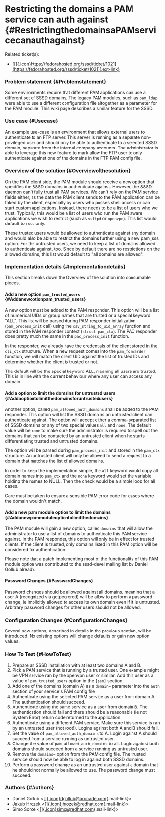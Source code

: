 Restricting the domains a PAM service can auth against {#RestrictingthedomainsaPAMservicecanauthagainst}
======================================================

Related ticket(s):

-   [[​]{.icon}https://fedorahosted.org/sssd/ticket/1021](https://fedorahosted.org/sssd/ticket/1021){.ext-link}

### Problem statement {#Problemstatement}

Some environments require that different PAM applications can use a
different set of SSSD domains. The legacy PAM modules, such as
`pam_ldap` were able to use a different configuration file altogether as
a parameter for the PAM module. This wiki page describes a similar
feature for the SSSD.

### Use case {#Usecase}

An example use-case is an environment that allows external users to
authenticate to an FTP server. This server is running as a separate
non-privileged user and should only be able to authenticate to a
selected SSSD domain, separate from the internal company accounts. The
administrator is able to leverage this new feature to mark allow the FTP
user to only authenticate against one of the domains in the FTP PAM
config file.

### Overview of the solution {#Overviewofthesolution}

On the PAM client side, the PAM module should receive a new option that
specifies the SSSD domains to authenticate against. However, the SSSD
daemon can't fully trust all PAM services. We can't rely on the PAM
service fields either, as the data the PAM client sends to the PAM
application can be faked by the client, especially by users who posses
shell access or can start custom applications. Instead, there needs to
be a list of users who we trust. Typically, this would be a list of
users who run the PAM aware applications we wish to restrict (such as
`vsftpd` or `openvpn`). This list would default to `root` only.

These trusted users would be allowed to authenticate against any domain
and would also be able to restrict the domains further using a new
pam\_sss option. For the untrusted users, we need to keep a list of
domains allowed to authenticate against, too. Since by default there are
no restrictions on the allowed domains, this list would default to "all
domains are allowed".

### Implementation details {#Implementationdetails}

This section breaks down the Overview of the solution into consumable
pieces.

#### Add a new option `pam_trusted_users` {#Addanewoptionpam_trusted_users}

A new option must be added to the PAM responder. This option will be a
list of numerical UIDs or group names that are trusted or a special
keyword "ALL". This list will be parsed during PAM responder
initialization (`pam_process_init` call) using the
`csv_string_to_uid_array` function and stored in the PAM responder
context (`struct pam_ctx`). The PAC responder does pretty much the same
in the `pac_process_init` function.

In the responder, we already have the credentials of the client stored
in the `cli_ctx` structure. When a new request comes into the
`pam_forwarder` function, we will match the client UID against the list
of trusted IDs and determine whether the client is trusted or not.

The default will be the special keyword ALL, meaning all users are
trusted. This is in line with the current behaviour where any user can
access any domain.

#### Add a option to limit the domains for untrusted users {#Addaoptiontolimitthedomainsforuntrustedusers}

Another option, called `pam_allowed_auth_domains` shall be added to the
PAM responder. This option will list the SSSD domains an untrusted
client can authenticate against. The option will accept either a
comma-separated list of SSSD domains or any of two special values `all`
and `none`. The default value will be `none` to make sure the
administrator is required to spell out the domains that can be contacted
by an untrusted client when he starts differentiating trusted and
untrusted domains.

The option will be parsed during `pam_process_init` and stored in the
`pam_ctx` structure. An untrusted client will only be allowed to send a
request to a domain that matches the list of allowed domains.

In order to keep the implementation simple, the `all` keyword would copy
all domain names into `pam_ctx` and the `none` keyword would set the
variable holding the names to NULL. Then the check would be a simple
loop for all cases.

Care must be taken to ensure a sensible PAM error code for cases where
the domain wouldn't match.

#### Add a new pam module option to limit the domains {#Addanewpammoduleoptiontolimitthedomains}

The PAM module will gain a new option, called `domains` that will allow
the administrator to use a list of domains to authenticate this PAM
service against. In the PAM responder, this option will only be in
effect for trusted clients. If the client is trusted, only domains
listed in this PAM option will be considered for authentication.

Please note that a patch implementing most of the functionality of this
PAM module option was contributed to the sssd-devel mailing list by
Daniel Gollub already.

#### Password Changes {#PasswordChanges}

Password changes should be allowed against all domains, meaning that a
user A (recognized via getpeercred) will be allow to perform a password
change, ie implicitly allowed to access its own domain even if it is
untrusted. Arbitrary password changes for other users should not be
allowed.

### Configuration Changes {#ConfigurationChanges}

Several new options, described in details in the previous section, will
be introduced. No existing options will change defaults or gain new
option values.

### How To Test {#HowToTest}

1.  Prepare an SSSD installation with at least two domains A and B.
2.  Pick a PAM service that is running by a trusted user. One example
    might be VPN service ran by the openvpn user or similar. Add this
    user as a value of `pam_trusted_users` option in the `[pam]`
    section.
3.  Add one of the domains (domain A) as a `domain=` parameter into the
    `auth` section of your service's PAM config file
4.  Authenticate using the selected PAM service as a user from domain A.
    The authentication should succeed.
5.  Authenticate using the same service as a user from domain B. The
    authentication should fail and there should be a reasonable (ie not
    System Error) return code returned to the application
6.  Authenticate using a different PAM service. Make sure this service
    is ran by an untrusted user (not root!). Logins against both A and B
    should fail.
7.  Set the value of `pam_allowed_auth_domains` to A. Login against A
    should succeed from a service running as untrusted user.
8.  Change the value of `pam_allowed_auth_domains` to all. Login against
    both domains should succeed from a service running as untrusted
    user.
9.  Remove the `domains=` option from the PAM config file. The trusted
    service should now be able to log in against both SSSD domains.
10. Perform a password change as an untrusted user against a domain that
    he should not normally be allowed to use. The password change must
    succeed.

### Authors {#Authors}

-   Daniel Gollub
    &lt;[[​]{.icon}dgollub@brocade.com](mailto:dgollub@brocade.com){.mail-link}&gt;
-   Jakub Hrozek
    &lt;[[​]{.icon}jhrozek@redhat.com](mailto:jhrozek@redhat.com){.mail-link}&gt;
-   Simo Sorce
    &lt;[[​]{.icon}simo@redhat.com](mailto:simo@redhat.com){.mail-link}&gt;

